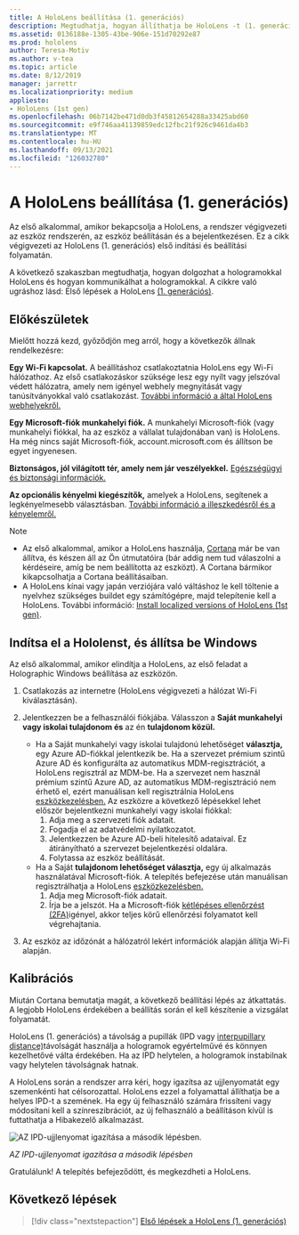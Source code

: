 ```yaml
---
title: A HoloLens beállítása (1. generációs)
description: Megtudhatja, hogyan állíthatja be HoloLens -t (1. generációs) első alkalommal egy Microsoft- (MSA-Wi-Fi) vagy Azure Active Directory-fiókkal (AAD) egy hálózaton keresztül.
ms.assetid: 0136188e-1305-43be-906e-151d70292e87
ms.prod: hololens
author: Teresa-Motiv
ms.author: v-tea
ms.topic: article
ms.date: 8/12/2019
manager: jarrettr
ms.localizationpriority: medium
appliesto:
- HoloLens (1st gen)
ms.openlocfilehash: 06b7142be471d0db3f45812654288a33425abd60
ms.sourcegitcommit: e9f746aa41139859edc12fbc21f926c9461da4b3
ms.translationtype: MT
ms.contentlocale: hu-HU
ms.lasthandoff: 09/13/2021
ms.locfileid: "126032780"
---
```

# <a name="set-up-your-hololens-1st-gen"></a>A HoloLens beállítása (1. generációs)

Az első alkalommal, amikor bekapcsolja a HoloLens, a rendszer végigvezeti az eszköz rendszerén, az eszköz beállításán és a bejelentkezésen.  Ez a cikk végigvezeti az HoloLens (1. generációs) első indítási és beállítási folyamatán.

A következő szakaszban megtudhatja, hogyan dolgozhat a hologramokkal HoloLens és hogyan kommunikálhat a hologramokkal. A cikkre való ugráshoz lásd: Első lépések a HoloLens [(1. generációs)](hololens1-basic-usage.md).

## <a name="before-you-start"></a>Előkészületek

Mielőtt hozzá kezd, győződjön meg arról, hogy a következők állnak rendelkezésre:

**Egy Wi-Fi kapcsolat.** A beállításhoz csatlakoztatnia HoloLens egy Wi-Fi hálózathoz. Az első csatlakozáskor szüksége lesz egy nyílt vagy jelszóval védett hálózatra, amely nem igényel webhely megnyitását vagy tanúsítványokkal való csatlakozást. [További információ a által HoloLens webhelyekről.](hololens-offline.md)

**Egy Microsoft-fiók munkahelyi fiók.** A munkahelyi Microsoft-fiók (vagy munkahelyi fiókkal, ha az eszköz a vállalat tulajdonában van) is HoloLens. Ha még nincs saját Microsoft-fiók, account.microsoft.com és [](https://account.microsoft.com) állítson be egyet ingyenesen.

**Biztonságos, jól világított tér, amely nem jár veszélyekkel.** [Egészségügyi és biztonsági információk.](https://go.microsoft.com/fwlink/p/?LinkId=746661)

**Az opcionális kényelmi kiegészítők,** amelyek a HoloLens, segítenek a legkényelmesebb választásban. [További információ a illeszkedésről és a kényelemről.](https://support.microsoft.com/help/12632/hololens-fit-your-hololens)

> [!NOTE]
>  
> - Az első alkalommal, amikor a HoloLens használja, [Cortana](hololens-cortana.md) már be van állítva, és készen áll az Ön útmutatóira (bár addig nem tud válaszolni a kérdéseire, amíg be nem beállította az eszközt). A Cortana bármikor kikapcsolhatja a Cortana beállításaiban.
> - A HoloLens kínai vagy japán verziójára való váltáshoz le kell töltenie a nyelvhez szükséges buildet egy számítógépre, majd telepítenie kell a HoloLens. További információ: [Install localized versions of HoloLens (1st gen)](hololens1-install-localized.md).

## <a name="start-your-hololens-and-set-up-windows"></a>Indítsa el a Hololenst, és állítsa be Windows

Az első alkalommal, amikor elindítja a HoloLens, az első feladat a Holographic Windows beállítása az eszközön.

1. Csatlakozás az internetre (HoloLens végigvezeti a hálózat Wi-Fi kiválasztásán).

1. Jelentkezzen be a felhasználói fiókjába. Válasszon a **Saját munkahelyi vagy iskolai tulajdonom és** az én **tulajdonom közül.**
    - Ha a Saját munkahelyi vagy iskolai tulajdonú lehetőséget **választja,** egy Azure AD-fiókkal jelentkezik be. Ha a szervezet prémium szintű Azure AD és konfigurálta az automatikus MDM-regisztrációt, a HoloLens regisztrál az MDM-be. Ha a szervezet nem használ prémium szintű Azure AD, az automatikus MDM-regisztráció nem érhető el, ezért manuálisan kell regisztrálnia HoloLens [eszközkezelésben.](hololens-enroll-mdm.md#different-ways-to-enroll) Az eszközre a következő lépésekkel lehet először bejelentkezni munkahelyi vagy iskolai fiókkal:
        1. Adja meg a szervezeti fiók adatait.
        1. Fogadja el az adatvédelmi nyilatkozatot.
        1. Jelentkezzen be Azure AD-beli hitelesítő adataival. Ez átirányítható a szervezet bejelentkezési oldalára.
        1. Folytassa az eszköz beállítását.
    - Ha a Saját **tulajdonom lehetőséget választja,** egy új alkalmazás használatával Microsoft-fiók. A telepítés befejezése után manuálisan regisztrálhatja a HoloLens [eszközkezelésben.](hololens-enroll-mdm.md#different-ways-to-enroll)
        1. Adja meg Microsoft-fiók adatait.
        1. Írja be a jelszót. Ha a Microsoft-fiók [kétlépéses ellenőrzést (2FA)](https://blogs.technet.microsoft.com/microsoft_blog/2013/04/17/microsoft-account-gets-more-secure/)igényel, akkor teljes körű ellenőrzési folyamatot kell végrehajtania.

1. Az eszköz az időzónát a hálózatról lekért információk alapján állítja Wi-Fi alapján.

## <a name="calibration"></a>Kalibrációs

Miután Cortana bemutatja magát, a következő beállítási lépés az átkattatás. A legjobb HoloLens érdekében a beállítás során el kell készítenie a vizsgálat folyamatát.

HoloLens (1. generációs) a távolság a pupillák (IPD vagy [interpupillary distance)](https://en.wikipedia.org/wiki/Interpupillary_distance)távolságát használja a hologramok egyértelművé és könnyen kezelhetővé válta érdekében. Ha az IPD helytelen, a hologramok instabilnak vagy helytelen távolságnak hatnak.

A HoloLens során a rendszer arra kéri, hogy igazítsa az ujjlenyomatát egy szemenkénti hat célsorozattal. HoloLens ezzel a folyamattal állíthatja be a helyes IPD-t a szemének. Ha egy új felhasználó számára frissíteni vagy módosítani kell a színreszibrációt, az új felhasználó a beállításon kívül is futtathatja a Hibakezelő alkalmazást.

![AZ IPD-ujjlenyomat igazítása a második lépésben.](./images/ipd-finger-alignment-300px.jpg)

*AZ IPD-ujjlenyomat igazítása a második lépésben*

Gratulálunk! A telepítés befejeződött, és megkezdheti a HoloLens.

## <a name="next-steps"></a>Következő lépések

> [!div class="nextstepaction"]
> [Első lépések a HoloLens (1. generációs)](hololens1-basic-usage.md)
